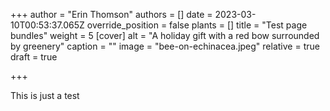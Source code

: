 +++
author = "Erin Thomson"
authors = []
date = 2023-03-10T00:53:37.065Z
override_position = false
plants = []
title = "Test page bundles"
weight = 5
[cover]
alt = "A holiday gift with a red bow surrounded by greenery"
caption = ""
image = "bee-on-echinacea.jpeg"
relative = true
draft = true

+++


This is just a test